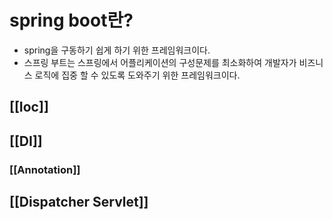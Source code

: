 # spring boot란?
- spring을 구동하기 쉽게 하기 위한 프레임워크이다.
- 스프링 부트는 스프링에서 어플리케이션의 구성문제를 최소화하여 개발자가 비즈니스 로직에 집중 할 수 있도록 도와주기 위한 프레임워크이다.
## [[Ioc]]

## [[DI]]
### [[Annotation]]

## [[Dispatcher Servlet]]
